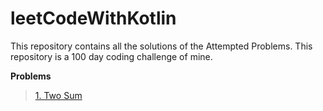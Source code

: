 # leetCodeWithKotlin
This repository contains all the solutions of the Attempted Problems. This repository is a 100 day coding challenge of mine.

**Problems**
> [1. Two Sum](https://leetcode.com/problems/two-sum/)
>

